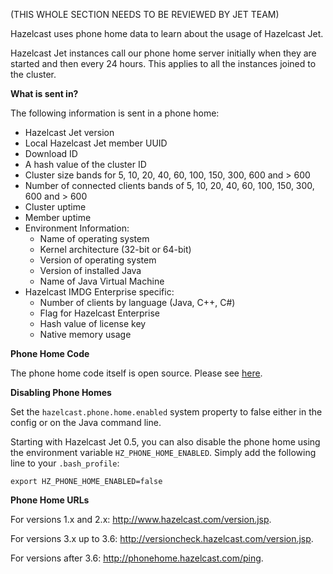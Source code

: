 
(THIS WHOLE SECTION NEEDS TO BE REVIEWED BY JET TEAM)


Hazelcast uses phone home data to learn about the usage of Hazelcast Jet.

Hazelcast Jet instances call our phone home server initially when they 
are started and then every 24 hours. This applies to all the instances 
joined to the cluster.

**What is sent in?**

The following information is sent in a phone home:

- Hazelcast Jet version
- Local Hazelcast Jet member UUID
- Download ID 
- A hash value of the cluster ID
- Cluster size bands for 5, 10, 20, 40, 60, 100, 150, 300, 600 and > 600
- Number of connected clients bands of 5, 10, 20, 40, 60, 100, 150, 300, 600 and > 600
- Cluster uptime
- Member uptime
- Environment Information:
	- Name of operating system
	- Kernel architecture (32-bit or 64-bit)
	- Version of operating system
	- Version of installed Java
	- Name of Java Virtual Machine
- Hazelcast IMDG Enterprise specific: 
	- Number of clients by language (Java, C++, C#)
	- Flag for Hazelcast Enterprise 
	- Hash value of license key
	- Native memory usage

**Phone Home Code**

The phone home code itself is open source. Please see <a 
href="https://github.com/hazelcast/hazelcast/blob/master/hazelcast/src/main/java/com/hazelcast/util/PhoneHome.java" 
target="_blank">here</a>.

**Disabling Phone Homes**

Set the `hazelcast.phone.home.enabled` system property to false either 
in the config or on the Java command line.

Starting with Hazelcast Jet 0.5, you can also disable the phone home 
using the environment variable `HZ_PHONE_HOME_ENABLED`. Simply add the 
following line to your `.bash_profile`:

```
export HZ_PHONE_HOME_ENABLED=false
```

**Phone Home URLs**

For versions 1.x and 2.x: <a href="http://www.hazelcast.com/version.jsp" 
target="_blank">http://www.hazelcast.com/version.jsp</a>.

For versions 3.x up to 3.6: <a 
href="http://versioncheck.hazelcast.com/version.jsp" target="_blank">
http://versioncheck.hazelcast.com/version.jsp</a>.

For versions after 3.6: <a href="http://phonehome.hazelcast.com/ping" 
target="_blank">http://phonehome.hazelcast.com/ping</a>.


